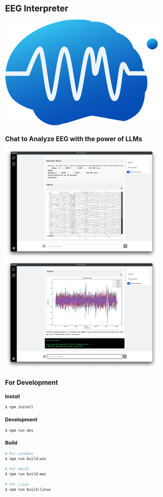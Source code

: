 # EEG Interpreter

![EEG Interpreter](./resources/EEG.png)

## Chat to Analyze EEG with the power of LLMs

![Demo2](./resources/screenshot2.png)
![Demo1](./resources/screenshot1.png)

## For Development

### Install

```bash
$ npm install
```

### Development

```bash
$ npm run dev
```

### Build

```bash
# For windows
$ npm run build:win

# For macOS
$ npm run build:mac

# For Linux
$ npm run build:linux
```
